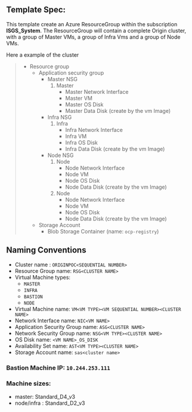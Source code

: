 ## Template Spec:

This template create an Azure ResourceGroup within the subscription __ISGS_System__.
The ResourceGroup will contain a complete Origin cluster, with a group of Master VMs, a group of Infra Vms and a group of Node VMs.

Here a example of the cluster

>   * Resource group
>        * Application security group
>            * Master NSG
>              1. Master
>                 * Master Network Interface
>                 * Master VM
>                 * Master OS Disk
>                 * Master Data Disk (create by the vm Image)    
>            * Infra NSG
>              1. Infra
>                 * Infra Network Interface
>                 * Infra VM
>                 * Infra OS Disk
>                 * Infra Data Disk (create by the vm Image)    
>            * Node NSG
>              1. Node
>                 * Node Network Interface
>                 * Node VM
>                 * Node OS Disk
>                 * Node Data Disk (create by the vm Image)
>              2. Node
>                 * Node Network Interface
>                 * Node VM
>                 * Node OS Disk
>                 * Node Data Disk (create by the vm Image)
>        * Storage Account
>          * Blob Storage Container (name: `ocp-registry`) 


## Naming Conventions

* Cluster name : `ORIGINPOC<SEQUENTIAL NUMBER>`
* Resource Group name: `RSG<CLUSTER NAME>`
* Virtual Machine types:
  * `MASTER`
  * `INFRA`
  * `BASTION`
  * `NODE`
* Virtual Machine name: `VM<VM TYPE><VM SEQUENTIAL NUMBER><CLUSTER NAME>`
* Network Interface name: `NIC<VM NAME>`
* Application Security Group name: `ASG<CLUSTER NAME>`
* Network Security Group name: `NSG<VM TYPE><CLUSTER NAME>`
* OS Disk name: `<VM NAME>_OS_DISK`
* Availability Set name: `AST<VM TYPE><CLUSTER NAME>`
* Storage Account name: `sas<cluster name>`

### Bastion Machine IP: `10.244.253.111`

### Machine sizes:

* master: Standard_D4_v3
* node/infra : Standard_D2_v3